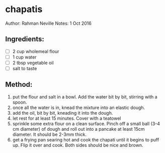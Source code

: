 # chapatis
Author: Rahman Neville
Notes: 1 Oct 2016

## Ingredients:
- [ ] 2 cup wholemeal flour
- [ ] 1 cup water
- [ ] 2 tbsp vegetable oil
- [ ] salt to taste

## Method:
1. put the flour and salt in a bowl. Add the water bit by bit, stirring with a spoon.
2. once all the water is in, knead the mixture into an elastic dough.
3. add the oil, bit by bit, kneading it into the dough.
4. let rest for at least 15 minutes. Cover with a teatowel
5. sprinkle some extra flour on a clean surface. Pinch off a small ball (3-4 cm diameter) of dough and roll out into a pancake at least 15cm diameter. It should be 2-3mm thick.
6. get a frying pan searing hot and cook the chapati until it begins to puff up. Flip it over and cook. Both sides should be nice and brown.